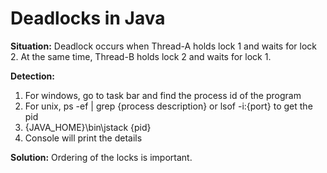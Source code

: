 # Deadlocks in Java

**Situation:**
Deadlock occurs when Thread-A holds lock 1 and waits for lock 2.
At the same time, Thread-B holds lock 2 and waits for lock 1.


**Detection:**
1. For windows, go to task bar and find the process id of the program 
2. For unix, ps -ef | grep {process description} or lsof -i:{port} to get the pid
3. {JAVA_HOME}\bin\jstack {pid}
4. Console will print the details 


**Solution:**
Ordering of the locks is important.